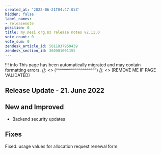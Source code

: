 ```yaml
---
created_at: '2022-06-21T04:47:05Z'
hidden: false
label_names:
- releasenote
position: 0
title: my.nesi.org.nz release notes v2.11.0
vote_count: 0
vote_sum: 0
zendesk_article_id: 5011837959439
zendesk_section_id: 360001091155
---
```




[//]: <> (REMOVE ME IF PAGE VALIDATED)
[//]: <> (vvvvvvvvvvvvvvvvvvvv)
!!! info
    This page has been automatically migrated and may contain formatting errors.
[//]: <> (^^^^^^^^^^^^^^^^^^^^)
[//]: <> (REMOVE ME IF PAGE VALIDATED)

<h2 id="ReleaseNotes-ReleaseUpdate-11.July2019">Release Update - 21. June 2022</h2>
<h2 id="ReleaseNotes-NewandImproved">New and Improved</h2>
<ul>
<li>
<p>Backend security updates</p>
</li>
</ul>
<h2 id="ReleaseNotes-Fixes"><span>Fixes</span></h2>
<p><span>Fixed: usage values for allocation request renewal form</span></p>